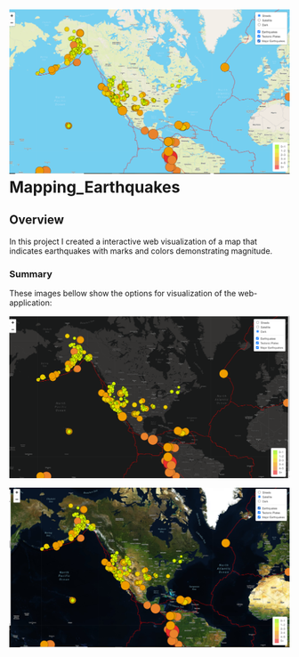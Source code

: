 # ![This is an image](https://github.com/Fbullman/Mapping_Earthquakes/blob/main/complete.png)Mapping_Earthquakes
## Overview
In this project I created a interactive web visualization of a map that indicates earthquakes with marks and colors  demonstrating magnitude.

### Summary
These images bellow show the options for visualization of the web-application:

![This is an image](https://github.com/Fbullman/Mapping_Earthquakes/blob/main/Complete_Dark.png)

![This is an image](https://github.com/Fbullman/Mapping_Earthquakes/blob/main/Complete%20Satellite.png)


